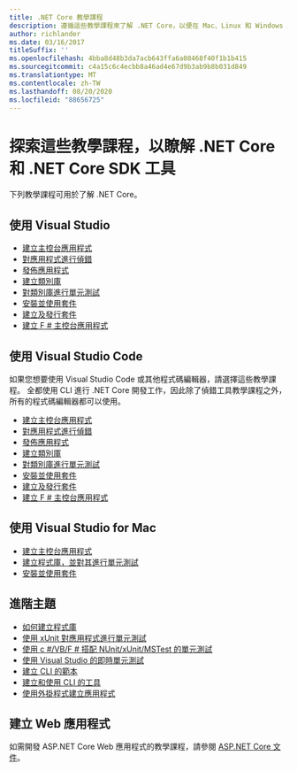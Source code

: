 ```yaml
---
title: .NET Core 教學課程
description: 遵循這些教學課程來了解 .NET Core，以便在 Mac、Linux 和 Windows 上建置應用程式和程式庫。
author: richlander
ms.date: 03/16/2017
titleSuffix: ''
ms.openlocfilehash: 4bba8d48b3da7acb643ffa6a08468f40f1b1b415
ms.sourcegitcommit: c4a15c6c4ecbb8a46ad4e67d9b3ab9b8b031d849
ms.translationtype: MT
ms.contentlocale: zh-TW
ms.lasthandoff: 08/20/2020
ms.locfileid: "88656725"
---
```

# <a name="learn-net-core-and-the-net-core-sdk-tools-by-exploring-these-tutorials"></a>探索這些教學課程，以瞭解 .NET Core 和 .NET Core SDK 工具

下列教學課程可用於了解 .NET Core。

## <a name="use-visual-studio"></a>使用 Visual Studio

- [建立主控台應用程式](with-visual-studio.md)
- [對應用程式進行偵錯](debugging-with-visual-studio.md)
- [發佈應用程式](publishing-with-visual-studio.md)
- [建立類別庫](library-with-visual-studio.md)
- [對類別庫進行單元測試](testing-library-with-visual-studio.md)
- [安裝並使用套件](/nuget/quickstart/install-and-use-a-package-in-visual-studio)
- [建立及發行套件](/nuget/quickstart/create-and-publish-a-package-using-visual-studio)
- [建立 F # 主控台應用程式](../../fsharp/get-started/get-started-visual-studio.md)

## <a name="use-visual-studio-code"></a>使用 Visual Studio Code

如果您想要使用 Visual Studio Code 或其他程式碼編輯器，請選擇這些教學課程。 全都使用 CLI 進行 .NET Core 開發工作，因此除了偵錯工具教學課程之外，所有的程式碼編輯器都可以使用。

- [建立主控台應用程式](with-visual-studio-code.md)
- [對應用程式進行偵錯](debugging-with-visual-studio-code.md)
- [發佈應用程式](publishing-with-visual-studio-code.md)
- [建立類別庫](library-with-visual-studio-code.md)
- [對類別庫進行單元測試](testing-library-with-visual-studio-code.md)
- [安裝並使用套件](/nuget/quickstart/install-and-use-a-package-using-the-dotnet-cli)
- [建立及發行套件](/nuget/quickstart/create-and-publish-a-package-using-the-dotnet-cli)
- [建立 F # 主控台應用程式](../../fsharp/get-started/get-started-vscode.md)

## <a name="use-visual-studio-for-mac"></a>使用 Visual Studio for Mac

- [建立主控台應用程式](with-visual-studio-mac.md)
- [建立程式庫，並對其進行單元測試](library-with-visual-studio-mac.md)
- [安裝並使用套件](/nuget/quickstart/install-and-use-a-package-in-visual-studio-mac)

## <a name="advanced-topics"></a>進階主題

- [如何建立程式庫](libraries.md)
- [使用 xUnit 對應用程式進行單元測試](testing-with-cli.md)
- [使用 c #/VB/F # 搭配 NUnit/xUnit/MSTest 的單元測試](../testing/index.md)
- [使用 Visual Studio 的即時單元測試](/visualstudio/test/live-unit-testing-start)
- [建立 CLI 的範本](cli-templates-create-item-template.md)
- [建立和使用 CLI 的工具](../tools/global-tools-how-to-create.md)
- [使用外掛程式建立應用程式](creating-app-with-plugin-support.md)

## <a name="create-web-apps"></a>建立 Web 應用程式

如需開發 ASP.NET Core Web 應用程式的教學課程，請參閱 [ASP.NET Core 文件](/aspnet/core/)。
